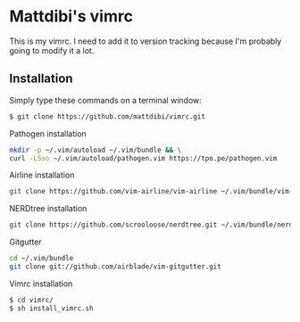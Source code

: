 # Mattdibi's vimrc
This is my vimrc. I need to add it to version tracking because I'm probably going to modify it a lot.

## Installation
Simply type these commands on a terminal window:

```sh
$ git clone https://github.com/mattdibi/vimrc.git
```

Pathogen installation
```sh
mkdir -p ~/.vim/autoload ~/.vim/bundle && \
curl -LSso ~/.vim/autoload/pathogen.vim https://tpo.pe/pathogen.vim
```

Airline installation
```sh
git clone https://github.com/vim-airline/vim-airline ~/.vim/bundle/vim-airline
```

NERDtree installation
```sh
git clone https://github.com/scrooloose/nerdtree.git ~/.vim/bundle/nerdtree
```
Gitgutter
```sh
cd ~/.vim/bundle
git clone git://github.com/airblade/vim-gitgutter.git
```

Vimrc installation

```sh
$ cd vimrc/ 
$ sh install_vimrc.sh
```
